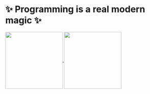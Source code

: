  # ✨ Programming is a real modern magic ✨
 
<a href="https://github.com/anuraghazra/github-readme-stats">
  <img height="180px" align="top" src="https://github-readme-stats.vercel.app/api?username=Dominux&count_private=true&show_icons=true&theme=vue&custom_title=Dominux%27s%20Stats&layout=compact&cache_seconds=3600" />
</a>
<a href="https://github.com/anuraghazra/github-readme-stats">
  <img height="180px" align="center" src="https://github-readme-stats.vercel.app/api/top-langs/?username=dominux&layout=compact&hide=html,css,scss,sass,less,dockerfile,shell,vue,svelte,makefile,procfile,lua,js&langs_count=10&custom_title=Top%20Used%20Languges&cache_seconds=3600" />
</a>
